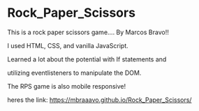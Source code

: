 # Rock_Paper_Scissors
This is a rock paper scissors game.... By Marcos Bravo!!

I used HTML, CSS, and vanilla JavaScript.

Learned a lot about the potential with If statements and 

utilizing eventlisteners to manipulate the DOM. 

The RPS game is also mobile responsive!

heres the link: https://mbraaavo.github.io/Rock_Paper_Scissors/
